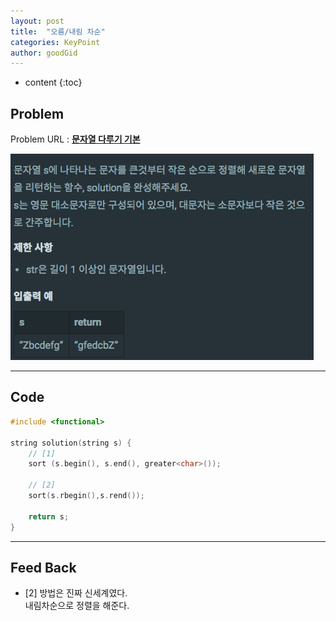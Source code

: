 ```yaml
---
layout: post
title:  "오름/내림 차순"
categories: KeyPoint
author: goodGid
---
```

* content
{:toc}


## Problem

Problem URL : **[문자열 다루기 기본](https://programmers.co.kr/learn/courses/30/lessons/12917)**


![](/assets/img/algorithm/asc_desc_sort_1.png)



---

## Code
``` cpp
#include <functional>

string solution(string s) {
    // [1]
    sort (s.begin(), s.end(), greater<char>());

    // [2]
    sort(s.rbegin(),s.rend());

    return s;
}


```

---


## Feed Back 

* [2] 방법은 진짜 신세계였다. <br> 내림차순으로 정렬을 해준다.